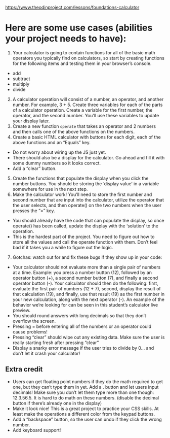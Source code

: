 https://www.theodinproject.com/lessons/foundations-calculator

# Here are some use cases (abilities your project needs to have):

1) Your calculator is going to contain functions for all of the basic math operators you typically find on calculators, so start by creating functions for the following items and testing them in your browser’s console.
  - add
  - subtract
  - multiply
  - divide
2) A calculator operation will consist of a number, an operator, and another number. For example, 3 + 5. Create three variables for each of the parts of a calculator operation. Create a variable for the first number, the operator, and the second number. You’ll use these variables to update your display later.
3) Create a new function `operate` that takes an operator and 2 numbers and then calls one of the above functions on the numbers.
4) Create a basic HTML calculator with buttons for each digit, each of the above functions and an “Equals” key.
  - Do not worry about wiring up the JS just yet.
  - There should also be a display for the calculator. Go ahead and fill it with some dummy numbers so it looks correct.
  - Add a “clear” button.
5) Create the functions that populate the display when you click the number buttons. You should be storing the ‘display value’ in a variable somewhere for use in the next step.
6) Make the calculator work! You’ll need to store the first number and second number that are input into the calculator, utilize the operator that the user selects, and then operate() on the two numbers when the user presses the “=” key.
  - You should already have the code that can populate the display, so once operate() has been called, update the display with the ‘solution’ to the operation.
  - This is the hardest part of the project. You need to figure out how to store all the values and call the operate function with them. Don’t feel bad if it takes you a while to figure out the logic.
7) Gotchas: watch out for and fix these bugs if they show up in your code:
  - Your calculator should not evaluate more than a single pair of numbers at a time. Example: you press a number button (12), followed by an operator button (+), a second number button (7), and finally a second operator button (-). Your calculator should then do the following: first, evaluate the first pair of numbers (12 + 7), second, display the result of that calculation (19), and finally, use that result (19) as the first number in your new calculation, along with the next operator (-). An example of the behavior we’re looking for can be seen in this student’s calculator live preview.
  - You should round answers with long decimals so that they don’t overflow the screen.
  - Pressing = before entering all of the numbers or an operator could cause problems!
  - Pressing “clear” should wipe out any existing data. Make sure the user is really starting fresh after pressing “clear”
  - Display a snarky error message if the user tries to divide by 0… and don’t let it crash your calculator!

## Extra credit
  - Users can get floating point numbers if they do the math required to get one, but they can’t type them in yet. Add a . button and let users input decimals! Make sure you don’t let them type more than one though: 12.3.56.5. It is hard to do math on these numbers. (disable the decimal button if there’s already one in the display)
  - Make it look nice! This is a great project to practice your CSS skills. At least make the operations a different color from the keypad buttons.
  - Add a “backspace” button, so the user can undo if they click the wrong number.
  - Add keyboard support!

